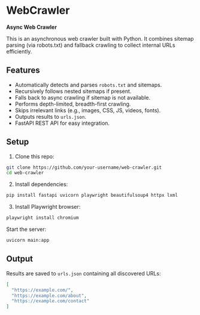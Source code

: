 # **WebCrawler**

**Async Web Crawler**

This is an asynchronous web crawler built with Python. It combines sitemap parsing (via robots.txt) and fallback crawling to collect internal URLs efficiently.

## **Features**

- Automatically detects and parses `robots.txt` and sitemaps.
- Recursively follows nested sitemaps if present.
- Falls back to async crawling if sitemap is not available.
- Performs depth-limited, breadth-first crawling.
- Skips irrelevant links (e.g., images, CSS, JS, videos, fonts).
- Outputs results to `urls.json`.
- FastAPI REST API for easy integration.

## **Setup**

1. Clone this repo:

```bash
git clone https://github.com/your-username/web-crawler.git
cd web-crawler
```

2. Install dependencies:

```bash
pip install fastapi uvicorn playwright beautifulsoup4 httpx lxml
```

3. Install Playwright browser:

```bash
playwright install chromium
```

Start the server:

```bash
uvicorn main:app
```

## **Output**

Results are saved to `urls.json` containing all discovered URLs:

```json
[
  "https://example.com/",
  "https://example.com/about",
  "https://example.com/contact"
]
```
